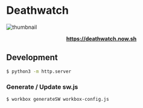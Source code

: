 # Deathwatch

![thumbnail](https://gyazo.com/8e6caca6949688ade2af678d8f8956fe.png)

<div align="center">
  <strong>
    <a href="https://deathwatch.now.sh">https://deathwatch.now.sh</a>
  </strong>
</div>

## Development

```sh
$ python3 -m http.server
```

### Generate / Update sw.js

```sh
$ workbox generateSW workbox-config.js
```

